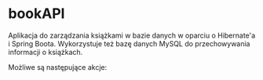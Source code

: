 # bookAPI

Aplikacja do zarządzania książkami w bazie danych w oparciu o Hibernate'a i Spring Boota.
Wykorzystuje też bazę danych MySQL do przechowywania informacji o książkach.

Możliwe są następujące akcje:
